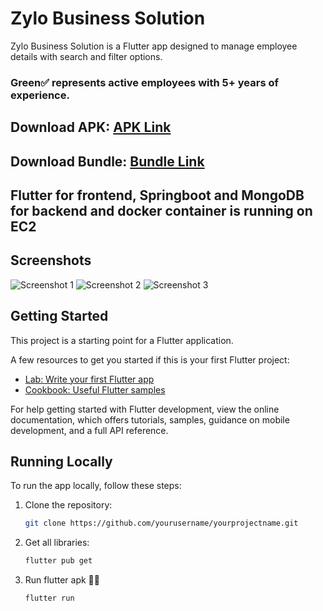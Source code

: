 # Zylo Business Solution

Zylo Business Solution is a Flutter app designed to manage employee details with search and filter options.

### Green✅ represents active employees with 5+ years of experience.


## Download APK: [APK Link]((https://github.com/Anushka-Yadav/zylo-solution-assignment/blob/dccc2385dd442f97a70d4c9befa905251c7fc000/zyloApp.apk))

## Download Bundle: [Bundle Link]((https://github.com/Anushka-Yadav/zylo-solution-assignment/blob/dccc2385dd442f97a70d4c9befa905251c7fc000/app-release.aab))

## Flutter for frontend, Springboot and MongoDB for backend and docker container is running on EC2

## Screenshots

![Screenshot 1]((https://github.com/Anushka-Yadav/zylo-solution-assignment/blob/dccc2385dd442f97a70d4c9befa905251c7fc000/z3.jpg))
![Screenshot 2]((https://github.com/Anushka-Yadav/zylo-solution-assignment/blob/dccc2385dd442f97a70d4c9befa905251c7fc000/z2.jpg))
![Screenshot 3]((https://github.com/Anushka-Yadav/zylo-solution-assignment/blob/dccc2385dd442f97a70d4c9befa905251c7fc000/z1.jpg))

## Getting Started

This project is a starting point for a Flutter application.

A few resources to get you started if this is your first Flutter project:

- [Lab: Write your first Flutter app](https://docs.flutter.dev/get-started/codelab)
- [Cookbook: Useful Flutter samples](https://docs.flutter.dev/cookbook)

For help getting started with Flutter development, view the online documentation, which offers tutorials, samples, guidance on mobile development, and a full API reference.

## Running Locally

To run the app locally, follow these steps:

1. Clone the repository:

   ```bash
   git clone https://github.com/yourusername/yourprojectname.git
2. Get all libraries:
   ```bash
   flutter pub get
3. Run flutter apk 🎉🎉
   ```bash
   flutter run

